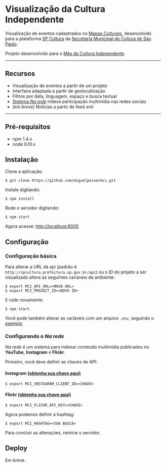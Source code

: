 # Visualização da Cultura Independente

Visualização de eventos cadastrados no [Mapas Culturais](https://github.com/hacklabr/mapasculturais), desenvolvido para a plataforma [SP Cultura](http://spcultura.prefeitura.sp.gov.br/) da [Secretaria Municipal de Cultura de São Paulo](http://www.prefeitura.sp.gov.br/cidade/secretarias/cultura/).

Projeto desenvolvido para o [Mês da Cultura Independente](http://culturaindependente.org/).

---

## Recursos

 - Visualização de eventos a partir de um projeto
 - Interface adaptada a partir de geolocalização
 - Filtros por data, linguagem, espaço e busca textual
 - [Sistema *Na rede*](#configurando-o-na-rede) indexa participação multimídia nas redes sociais
 - *(em breve)* Notícias a partir de feed xml

---

## Pré-requisitos

 - npm 1.4.x
 - node 0.10.x

## Instalação

Clone a aplicação:

```
$ git clone https://github.com/miguelpeixe/mci.git
```

Instale digitando:

```
$ npm install
```

Rode o servidor digitando:

```
$ npm start
```

Agora acesse: [http://localhost:8000](http://localhost:8000)

## Configuração

### Configuração básica

Para alterar a URL da api (padrão é `http://spcultura.prefeitura.sp.gov.br/api`) ou o ID do projeto a ser visualizado altere as seguintes variáveis de ambiente:

```
$ export MCI_API_URL=<NOVA URL>
$ export MCI_PROJECT_ID=<NOVO ID>
```

E rode novamente:

```
$ npm start
```

Você pode também alterar as variáveis com um arquivo `.env`, seguindo o [exemplo](.env.example)

### Configurando o *Na rede*

*Na rede* é um sistema para indexar conteúdo multimídia publicados no **YouTube**, **Instagram** e **Flickr**.

Primeiro, você deve definir as chaves de API:

#### Instagram [(obtenha sua chave aqui)](http://instagram.com/developer/)

```
$ export MCI_INSTAGRAM_CLIENT_ID=<CHAVE>
```

#### Flickr [(obtenha sua chave aqui)](https://www.flickr.com/services/api/misc.api_keys.html)

```
$ export MCI_FLICKR_API_KEY=<CHAVE>
```

Agora podemos definir a hashtag:
```
$ export MCI_HASHTAG=<SUA BUSCA>
```

Para concluir as alterações, reinicie o servidor.

## Deploy

Em breve.
